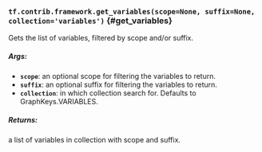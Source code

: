 ### `tf.contrib.framework.get_variables(scope=None, suffix=None, collection='variables')` {#get_variables}

Gets the list of variables, filtered by scope and/or suffix.

##### Args:


*  <b>`scope`</b>: an optional scope for filtering the variables to return.
*  <b>`suffix`</b>: an optional suffix for filtering the variables to return.
*  <b>`collection`</b>: in which collection search for. Defaults to GraphKeys.VARIABLES.

##### Returns:

  a list of variables in collection with scope and suffix.

